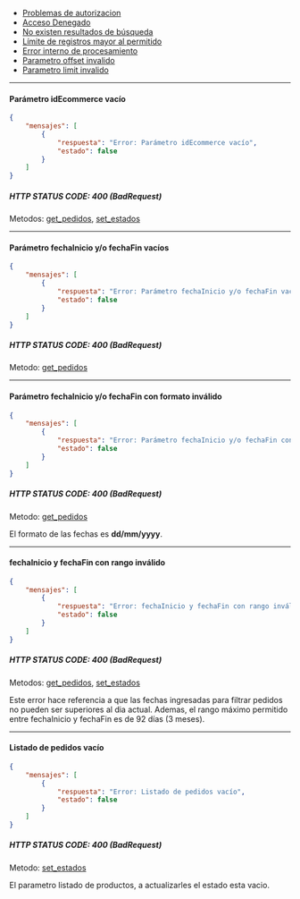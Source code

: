 * [Problemas de autorizacion](https://github.com/bebeto-fidelitytools/FidelitytoolsWS/blob/master/docs/bad_request_autorizacion.md)
* [Acceso Denegado](https://github.com/bebeto-fidelitytools/FidelitytoolsWS/blob/master/docs/bad_request_general.md#acceso-denegado)
* [No existen resultados de búsqueda](https://github.com/bebeto-fidelitytools/FidelitytoolsWS/blob/master/docs/bad_request_general.md#no-existen-resultados-de-b%C3%BAsqueda)
* [Límite de registros mayor al permitido](https://github.com/bebeto-fidelitytools/FidelitytoolsWS/blob/master/docs/bad_request_general.md#l%C3%ADmite-de-registros-mayor-al-permitido)
* [Error interno de procesamiento](https://github.com/bebeto-fidelitytools/FidelitytoolsWS/blob/master/docs/bad_request_general.md#error-interno-de-procesamiento)
* [Parametro offset invalido](https://github.com/bebeto-fidelitytools/FidelitytoolsWS/blob/master/docs/bad_request_general.md#par%C3%A1metro-offset-inv%C3%A1lido)
* [Parametro limit invalido](https://github.com/bebeto-fidelitytools/FidelitytoolsWS/blob/master/docs/bad_request_general.md#par%C3%A1metro-limit-inv%C3%A1lido)
___
#### Parámetro idEcommerce vacío
```json
{
    "mensajes": [
        {
            "respuesta": "Error: Parámetro idEcommerce vacío",
            "estado": false
        }
    ]
}
```
##### HTTP STATUS CODE: 400 (BadRequest)
Metodos: [get_pedidos](https://github.com/bebeto-fidelitytools/FidelitytoolsWS/blob/master/docs/ecommerce/get_pedidos.md), [set_estados](https://github.com/bebeto-fidelitytools/FidelitytoolsWS/blob/master/docs/ecommerce/set_estados.md)
___
#### Parámetro fechaInicio y/o fechaFin vacíos
```json
{
    "mensajes": [
        {
            "respuesta": "Error: Parámetro fechaInicio y/o fechaFin vacíos",
            "estado": false
        }
    ]
}
```
##### HTTP STATUS CODE: 400 (BadRequest)
Metodo: [get_pedidos](https://github.com/bebeto-fidelitytools/FidelitytoolsWS/blob/master/docs/ecommerce/get_pedidos.md)
___
#### Parámetro fechaInicio y/o fechaFin con formato inválido
```json
{
    "mensajes": [
        {
            "respuesta": "Error: Parámetro fechaInicio y/o fechaFin con formato inválido",
            "estado": false
        }
    ]
}
```
##### HTTP STATUS CODE: 400 (BadRequest)
Metodo: [get_pedidos](https://github.com/bebeto-fidelitytools/FidelitytoolsWS/blob/master/docs/ecommerce/get_pedidos.md)

El formato de las fechas es **dd/mm/yyyy**.
___
#### fechaInicio y fechaFin con rango inválido
```json
{
    "mensajes": [
        {
            "respuesta": "Error: fechaInicio y fechaFin con rango inválido",
            "estado": false
        }
    ]
}
```
##### HTTP STATUS CODE: 400 (BadRequest)
Metodos: [get_pedidos](https://github.com/bebeto-fidelitytools/FidelitytoolsWS/blob/master/docs/ecommerce/get_pedidos.md), [set_estados](https://github.com/bebeto-fidelitytools/FidelitytoolsWS/blob/master/docs/ecommerce/set_estados.md)

Este error hace referencia a que las fechas ingresadas para filtrar pedidos no pueden ser superiores al dia actual. Ademas, el rango máximo permitido entre fechaInicio y fechaFin es de 92 días (3 meses).
___
#### Listado de pedidos vacío
```json
{
    "mensajes": [
        {
            "respuesta": "Error: Listado de pedidos vacío",
            "estado": false
        }
    ]
}
```
##### HTTP STATUS CODE: 400 (BadRequest)

Metodo: [set_estados](https://github.com/bebeto-fidelitytools/FidelitytoolsWS/blob/master/docs/ecommerce/set_estados.md)

El parametro listado de productos, a actualizarles el estado esta vacio.
